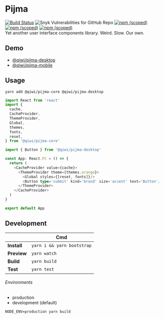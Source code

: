 
# Pijma

[![Build Status](https://travis-ci.com/qiwi/pijma.svg?branch=master)](https://travis-ci.com/qiwi/pijma)
![Snyk Vulnerabilities for GitHub Repo](https://img.shields.io/snyk/vulnerabilities/github/qiwi/pijma)
[![npm (scoped)](https://img.shields.io/npm/v/@qiwi/pijma-core?label=%40qiwi%2Fpijma-core&color=39f)](https://www.npmjs.com/package/@qiwi/pijma-core)
[![npm (scoped)](https://img.shields.io/npm/v/@qiwi/pijma-desktop?label=%40qiwi%2Fpijma-desktop&color=39f)](https://www.npmjs.com/package/@qiwi/pijma-desktop)
[![npm (scoped)](https://img.shields.io/npm/v/@qiwi/pijma-mobile?label=%40qiwi%2Fpijma-mobile&color=39f)](https://www.npmjs.com/package/@qiwi/pijma-mobile)  
Yet another user interface components library. Weird. Slow. Our own.

## Demo
* [@qiwi/pijma-desktop](https://qiwi.github.io/pijma/desktop)
* [@qiwi/pijma-mobile](https://qiwi.github.io/pijma/mobile)

## Usage
```shell
yarn add @qiwi/pijma-core @qiwi/pijma-desktop
```
```typescript
import React from 'react'
import {
  cache,
  CacheProvider,
  ThemeProvider,
  Global,
  themes,
  fonts,
  reset,
} from '@qiwi/pijma-core'

import { Button } from '@qiwi/pijma-desktop'

const App: React.FC = () => {
  return (
    <CacheProvider value={cache}>
      <ThemeProvider theme={themes.orange}>
        <Global styles={[reset, fonts]}/>
        <Button type='submit' kind='brand' size='accent' text='Button'/>
      </ThemeProvider>
    </CacheProvider>
  )
}

export default App
```

## Development
|  | Cmd |
|---|---|
| **Install** | `yarn i && yarn bootstrap` |
| **Preview** | `yarn watch` |
| **Build** | `yarn build` |
| **Test** | `yarn test` |

###### Environments
* production
* development (default)

```
NODE_ENV=production yarn build
```


<!-- Security scan triggered at 2025-09-02 14:29:58 -->

<!-- Security scan triggered at 2025-09-09 05:49:30 -->